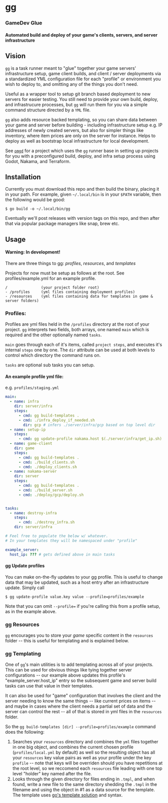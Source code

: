 # gg
### GameDev Glue

#### Automated build and deploy of your game's clients, servers, and server infrastructure

## Vision

`gg` is a task runner meant to "glue" together your game servers' infrastructure setup, game client builds, and client / server deployments via a standardized YML configuration file for each "profile" or environment you wish to deploy to, and omitting any of the things you don't need.

Useful as a wrapper tool to setup git branch based deployment to new servers for easier testing. You still need to provide your own build, deploy, and infrastrucure processes, but `gg` will run them for you via a simple command structure directed by a `YML` file.

`gg` also adds resource backed templating, so you can share data between your game and server before building - including infrastructure setup e.g. IP addresses of newly created servers, but also for simpler things like inventory, where item prices are only on the server for instance. Helps to deploy as well as bootstrap local infrastructure for local development.

See [`omgd`](https://github.com/newnoiseworks/omgd) for a project which uses the `gg` runner base in setting up projects for you with a preconfigured build, deploy, and infra setup process using Godot, Nakama, and Terraform.

## Installation

Currently you must download this repo and then build the binary, placing it in your path. For example, given `~/.local/bin` is in your `$PATH` variable, then the following would be good:

`$ go build -o ~/.local/bin/gg`

Eventually we'll post releases with version tags on this repo, and then after that via popular package managers like snap, brew etc.


## Usage
#### Warning: In development!

There are three things to gg: *profiles*, *resources*, and *templates*

Projects for now must be setup as follows at the root. See profiles/example.yml for an example profile.

```
/               (your project folder root)
- /profiles     (yml files containing deployment profiles)
- /resources    (yml files containing data for templates in game & server folders)
```

### Profiles:

Profiles are yml files held in the `/profiles` directory at the root of your project. `gg` interprets two fields, both arrays, one named `main` which is required and the other optionally named `tasks`.

`main` goes through each of it's items, called `project steps`, and executes it's internal `steps` one by one. The `dir` attribute can be used at both levels to control which directory the command runs on.

`tasks` are optional sub tasks you can setup.

#### An example profile yml file:

e.g. `profiles/staging.yml`
```yml
main:
  - name: infra
    dir: server/infra
    steps: 
      - cmd: gg build-templates .
      - cmd: ./infra_deploy_if_needed.sh
        dir: gcp # infers ./server/infra/gcp based on top level dir
  - name: setup-ip
    steps:
      - cmd: gg update-profile nakama.host $(./server/infra/get_ip.sh)
  - name: game-client
    dir: game
    steps: 
      - cmd: gg build-templates .
      - cmd: ./build_clients.sh
      - cmd: ./deploy_clients.sh
  - name: nakama-server
    dir: server
    steps: 
      - cmd: gg build-templates .
      - cmd: ./build_server.sh
      - cmd: ./deploy/gcp/deploy.sh


tasks:
  - name: destroy-infra
    steps:
      - cmd: ./destroy_infra.sh
    dir: server/infra

# Feel free to populate the below w/ whatever. 
# In your templates they will be namespaced under "profile"

example_server:
  host_ip: ??? # gets defined above in main tasks
```

#### gg Update profiles

You can make on-the-fly updates to your gg profile. This is useful to change data that may be updated, such as a host entry after an infrastructure update. Simply call

`$ gg update-profile value.key value --profile=profiles/example`

Note that you can omit `--profile=` if you're calling this from a profile setup, as in the example above.


### gg Resources

`gg` encourages you to store your _game_ specific content in the `resources` folder -- this is useful for templating and is explained below.


### gg Templating

One of `gg`'s main utilities is to add templating across all of your projects. This can be used for obvious things like tying together server configurations -- our example above updates this profile's "example_server.host_ip" entry so the subsequent game and server build tasks can use that value in their templates.

It can also be used for "game" configuration that involves the client and the server needing to know the same things -- like current prices on items -- and maybe in cases where the client needs a partial set of data and the server can control the rest -- all of that is stored in yml files in the `resources` folder.

So the `gg build-templates [dir] --profile=profiles/example` command does the following:

1. Searches your `resources` directory and combines the `yml` files together in one big object, and combines the current chosen profile (`profiles/local.yml` by default) as well so the resulting object has all your `resources` key value pairs as well as your profile under the key `profile` -- note that keys will be overriden should you have repetitions at the root level, so we reccomend each `resources` file leading with one top level "holder" key named after the file.
2. Looks through the given directory for files ending in `.tmpl`, and when found, write a new file to the same directory shedding the `.tmpl` in the filename and using the object in #1 as a data source for the template. The template uses [go's template solution](https://golang.org/pkg/text/template/) and syntax.
